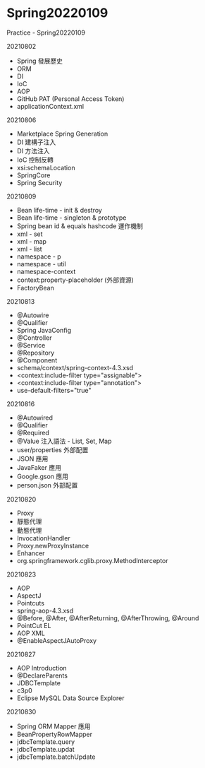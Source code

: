 # Spring20220109
Practice - Spring20220109

20210802
- Spring 發展歷史 
- ORM 
- DI 
- IoC 
- AOP 
- GitHub PAT (Personal Access Token) 
- applicationContext.xml

20210806
- Marketplace  Spring Generation 
- DI 建構子注入
- DI 方法注入 
- IoC 控制反轉 
- xsi:schemaLocation 
- SpringCore 
- Spring Security

20210809
- Bean life-time - init & destroy 
- Bean life-time - singleton & prototype 
- Spring bean id & equals hashcode 運作機制 
- xml - set 
- xml - map
- xml - list
- namespace - p 
- namespace - util
- namespace-context 
- context:property-placeholder (外部資源) 
- FactoryBean

20210813
- @Autowire 
- @Qualifier
- Spring JavaConfig 
- @Controller 
- @Service 
- @Repository 
- @Component 
- schema/context/spring-context-4.3.xsd
- <context:include-filter type="assignable"> 
- <context:include-filter type="annotation">  
- use-default-filters="true"

20210816
- @Autowired
- @Qualifier 
- @Required 
- @Value 注入語法 - List, Set, Map 
- user/properties 外部配置 
- JSON 應用 
- JavaFaker 應用
- Google.gson 應用 
- person.json 外部配置

20210820
- Proxy 
- 靜態代理 
- 動態代理 
- InvocationHandler
- Proxy.newProxyInstance
- Enhancer
- org.springframework.cglib.proxy.MethodInterceptor


20210823
- AOP 
- AspectJ 
- Pointcuts
- spring-aop-4.3.xsd
- @Before, @After, @AfterReturning, @AfterThrowing, @Around 
- PointCut EL 
- AOP XML 
- @EnableAspectJAutoProxy 

20210827
- AOP Introduction 
- @DeclareParents 
- JDBCTemplate 
- c3p0 
- Eclipse MySQL Data Source Explorer


20210830
- Spring ORM Mapper 應用 
- BeanPropertyRowMapper
- jdbcTemplate.query 
- jdbcTemplate.updat
- jdbcTemplate.batchUpdate 



